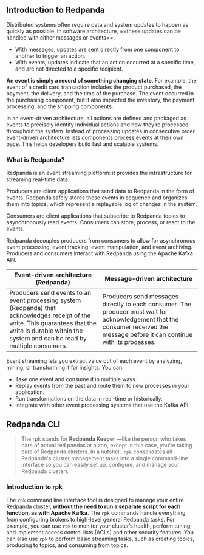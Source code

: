 ## Introduction to Redpanda

Distributed systems often require data and system updates to happen as quickly as possible. In software architecture, ==these updates can be handled with either messages or events==.

- With messages, updates are sent directly from one component to another to trigger an action.
- With events, updates indicate that an action occurred at a specific time, and are not directed to a specific recipient.

**An event is simply a record of something changing state**. For example, the event of a credit card transaction includes the product purchased, the payment, the delivery, and the time of the purchase. The event occurred in the purchasing component, but it also impacted the inventory, the payment processing, and the shipping components.

In an event-driven architecture, all actions are defined and packaged as events to precisely identify individual actions and how they’re processed throughout the system. Instead of processing updates in consecutive order, event-driven architecture lets components process events at their own pace. This helps developers build fast and scalable systems.

### What is Redpanda?

Redpanda is an event streaming platform: it provides the infrastructure for streaming real-time data.

Producers are client applications that send data to Redpanda in the form of events. Redpanda safely stores these events in sequence and organizes them into topics, which represent a replayable log of changes in the system.

Consumers are client applications that subscribe to Redpanda topics to asynchronously read events. Consumers can store, process, or react to the events.

Redpanda decouples producers from consumers to allow for asynchronous event processing, event tracking, event manipulation, and event archiving. Producers and consumers interact with Redpanda using the Apache Kafka API.

| Event-driven architecture (Redpanda)                                                                                                                                                                      | Message-driven architecture                                                                                                                                                     |
| --------------------------------------------------------------------------------------------------------------------------------------------------------------------------------------------------------- | ------------------------------------------------------------------------------------------------------------------------------------------------------------------------------- |
| Producers send events to an event processing system (Redpanda) that acknowledges receipt of the write. This guarantees that the write is durable within the system and can be read by multiple consumers. | Producers send messages directly to each consumer. The producer must wait for acknowledgement that the consumer received the message before it can continue with its processes. |

Event streaming lets you extract value out of each event by analyzing, mining, or transforming it for insights. You can:

- Take one event and consume it in multiple ways.
- Replay events from the past and route them to new processes in your application.
- Run transformations on the data in real-time or historically.
- Integrate with other event processing systems that use the Kafka API.

## Redpanda CLI

> The rpk stands for **Redpanda Keeper** —like the person who takes care of actual red pandas at a zoo, except in this case, you’re taking care of Redpanda clusters. In a nutshell, `rpk` consolidates all Redpanda's cluster management tasks into a single command-line interface so you can easily set up, configure, and manage your Redpanda clusters.

### Introduction to rpk

The `rpk` command line interface tool is designed to manage your entire Redpanda cluster, **without the need to run a separate script for each function, as with Apache Kafka**. The `rpk` commands handle everything from configuring brokers to high-level general Redpanda tasks. For example, you can use `rpk` to monitor your cluster’s health, perform tuning, and implement access control lists (ACLs) and other security features. You can also use `rpk` to perform basic streaming tasks, such as creating topics, producing to topics, and consuming from topics.
